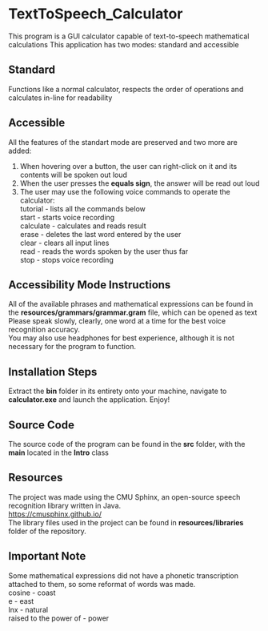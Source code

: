 # TextToSpeech_Calculator
This program is a GUI calculator capable of text-to-speech mathematical calculations
This application has two modes: standard and accessible  

## Standard  
Functions like a normal calculator, respects the order of operations and calculates in-line for readability  
  
## Accessible  
All the features of the standart mode are preserved and two more are added:  
1. When hovering over a button, the user can right-click on it and its contents will be spoken out loud  
2. When the user presses the **equals sign**, the answer will be read out loud  
3. The user may use the following voice commands to operate the calculator:  
tutorial - lists all the commands below  
start - starts voice recording  
calculate - calculates and reads result  
erase - deletes the last word entered by the user  
clear - clears all input lines  
read - reads the words spoken by the user thus far  
stop - stops voice recording  

## Accessibility Mode Instructions
All of the available phrases and mathematical expressions can be found in the **resources/grammars/grammar.gram** file, which can be opened as text  
Please speak slowly, clearly, one word at a time for the best voice recognition accuracy.  
You may also use headphones for best experience, although it is not necessary for the program to function.  


## Installation Steps
Extract the **bin** folder in its entirety onto your machine, navigate to **calculator.exe** and launch the application. Enjoy!

## Source Code
The source code of the program can be found in the **src** folder, with the **main** located in the **Intro** class  

## Resources
The project was made using the CMU Sphinx, an open-source speech recognition library written in Java.  
https://cmusphinx.github.io/  
The library files used in the project can be found in **resources/libraries** folder of the repository.  

## Important Note
Some mathematical expressions did not have a phonetic transcription attached to them, so some reformat of words was made.  
cosine - coast  
e - east  
lnx - natural  
raised to the power of - power  
